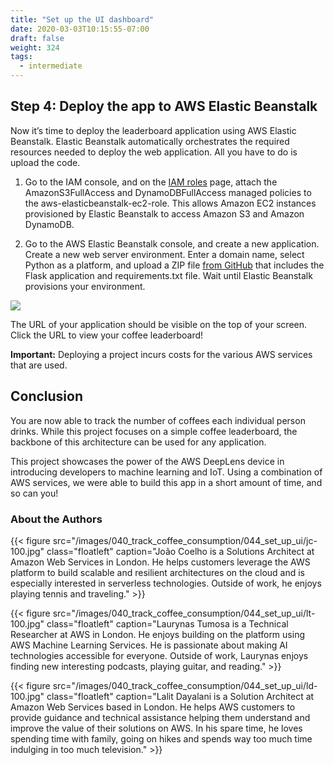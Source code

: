 ```yaml
---
title: "Set up the UI dashboard"
date: 2020-03-03T10:15:55-07:00
draft: false
weight: 324
tags:
  - intermediate
---
```

## Step 4: Deploy the app to AWS Elastic Beanstalk
Now it’s time to deploy the leaderboard application using AWS Elastic Beanstalk. Elastic Beanstalk automatically orchestrates the required resources needed to deploy the web application. All you have to do is upload the code.

1. Go to the IAM console, and on the [IAM roles](https://console.aws.amazon.com/iam/home#/roles) page, attach the AmazonS3FullAccess and DynamoDBFullAccess managed policies to the aws-elasticbeanstalk-ec2-role. This allows Amazon EC2 instances provisioned by Elastic Beanstalk to access Amazon S3 and Amazon DynamoDB.

2. Go to the AWS Elastic Beanstalk console, and create a new application. Create a new web server environment. Enter a domain name, select Python as a platform, and upload a ZIP file [from GitHub](https://github.com/aws-samples/aws-deeplens-coffee-leaderboard/tree/master/app) that includes the Flask application and requirements.txt file. Wait until Elastic Beanstalk provisions your environment.

![](/images/040_track_coffee_consumption/044_set_up_ui/coffee-counter-10.gif)

The URL of your application should be visible on the top of your screen. Click the URL to view your coffee leaderboard!

__Important:__ Deploying a project incurs costs for the various AWS services that are used.

## Conclusion

You are now able to track the number of coffees each individual person drinks. While this project focuses on a simple coffee leaderboard, the backbone of this architecture can be used for any application.

This project showcases the power of the AWS DeepLens device in introducing developers to machine learning and IoT. Using a combination of AWS services, we were able to build this app in a short amount of time, and so can you!

### About the Authors

{{< figure src="/images/040_track_coffee_consumption/044_set_up_ui/jc-100.jpg" class="floatleft" caption="João Coelho is a Solutions Architect at Amazon Web Services in London. He helps customers leverage the AWS platform to build scalable and resilient architectures on the cloud and is especially interested in serverless technologies. Outside of work, he enjoys playing tennis and traveling." >}}

{{< figure src="/images/040_track_coffee_consumption/044_set_up_ui/lt-100.jpg" class="floatleft" caption="Laurynas Tumosa is a Technical Researcher at AWS in London. He enjoys building on the platform using AWS Machine Learning Services. He is passionate about making AI technologies accessible for everyone. Outside of work, Laurynas enjoys finding new interesting podcasts, playing guitar, and reading." >}}

{{< figure src="/images/040_track_coffee_consumption/044_set_up_ui/ld-100.jpg" class="floatleft" caption="Lalit Dayalani is a Solution Architect at Amazon Web Services based in London. He helps AWS customers to provide guidance and technical assistance helping them understand and improve the value of their solutions on AWS. In his spare time, he loves spending time with family, going on hikes and spends way too much time indulging in too much television." >}}

